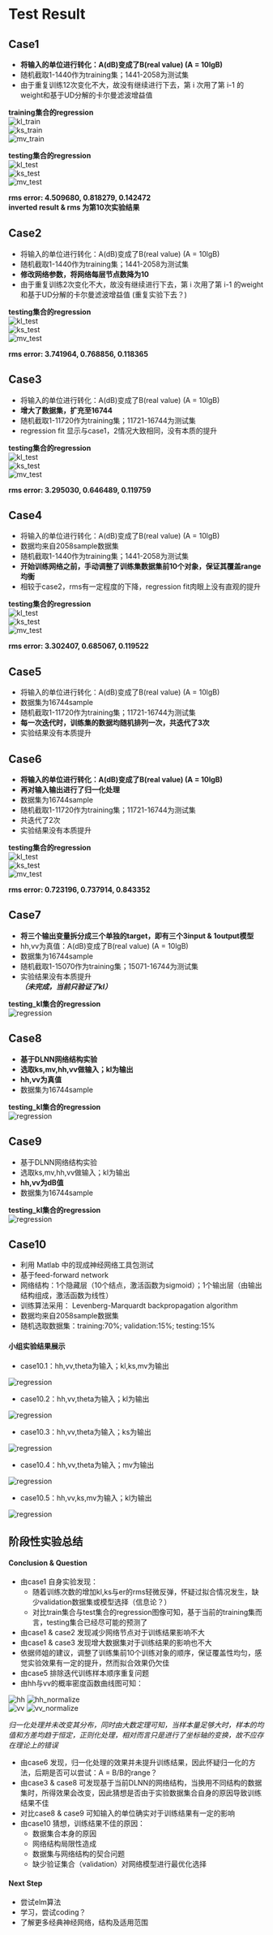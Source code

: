# Test Result  
## Case1  
* **将输入的单位进行转化：A(dB)变成了B(real value) (A = 10lgB)**    
* 随机截取1-1440作为training集；1441-2058为测试集    
* 由于重复训练12次变化不大，故没有继续进行下去，第 i 次用了第 i-1 的weight和基于UD分解的卡尔曼滤波增益值  

**training集合的regression**  
![kl_train](https://github.com/lisaljy/UST-W17-ML-result-display-/blob/master/pic/exp3_DLNN_result/case1/kl_train.png)  
![ks_train](https://github.com/lisaljy/UST-W17-ML/blob/master/pic/exp3_DLNN_result/case1/ks_train.png)  
![mv_train](https://github.com/lisaljy/UST-W17-ML/blob/master/pic/exp3_DLNN_result/case1/mv_train.png)  

**testing集合的regression**  
![kl_test](https://github.com/lisaljy/UST-W17-ML/blob/master/pic/exp3_DLNN_result/case1/kl.png)  
![ks_test](https://github.com/lisaljy/UST-W17-ML/blob/master/pic/exp3_DLNN_result/case1/ks.png)  
![mv_test](https://github.com/lisaljy/UST-W17-ML/blob/master/pic/exp3_DLNN_result/case1/mv.png)  

**rms error: 4.509680, 0.818279, 0.142472**  
**inverted result & rms 为第10次实验结果**  

## Case2  
* 将输入的单位进行转化：A(dB)变成了B(real value) (A = 10lgB)
* 随机截取1-1440作为training集；1441-2058为测试集  
* **修改网络参数，将网络每层节点数降为10**  
* 由于重复训练2次变化不大，故没有继续进行下去，第 i 次用了第 i-1 的weight和基于UD分解的卡尔曼滤波增益值 (重复实验下去？)  

**testing集合的regression**  
![kl_test](https://github.com/lisaljy/UST-W17-ML/blob/master/pic/exp3_DLNN_result/case2/kl.jpg)  
![ks_test](https://github.com/lisaljy/UST-W17-ML/blob/master/pic/exp3_DLNN_result/case2/ks.png)  
![mv_test](https://github.com/lisaljy/UST-W17-ML/blob/master/pic/exp3_DLNN_result/case2/mv.png)  

**rms error: 3.741964, 0.768856, 0.118365**   

## Case3  
* 将输入的单位进行转化：A(dB)变成了B(real value) (A = 10lgB)
* **增大了数据集，扩充至16744**  
* 随机截取1-11720作为training集；11721-16744为测试集  
* regression fit 显示与case1，2情况大致相同，没有本质的提升

**testing集合的regression**  
![kl_test](https://github.com/lisaljy/UST-W17-ML/blob/master/pic/exp3_DLNN_result/case3/kl.png)  
![ks_test](https://github.com/lisaljy/UST-W17-ML/blob/master/pic/exp3_DLNN_result/case3/ks.png)  
![mv_test](https://github.com/lisaljy/UST-W17-ML/blob/master/pic/exp3_DLNN_result/case3/mv.png)  

**rms error: 3.295030, 0.646489, 0.119759**   

## Case4  
* 将输入的单位进行转化：A(dB)变成了B(real value) (A = 10lgB)  
* 数据均来自2058sample数据集
* 随机截取1-1440作为training集；1441-2058为测试集  
* **开始训练网络之前，手动调整了训练集数据集前10个对象，保证其覆盖range均衡**  
* 相较于case2，rms有一定程度的下降，regression fit肉眼上没有直观的提升  

**testing集合的regression**  
![kl_test](https://github.com/lisaljy/UST-W17-ML/blob/master/pic/exp3_DLNN_result/case4/kl.png)  
![ks_test](https://github.com/lisaljy/UST-W17-ML/blob/master/pic/exp3_DLNN_result/case4/ks.png)  
![mv_test](https://github.com/lisaljy/UST-W17-ML/blob/master/pic/exp3_DLNN_result/case4/mv.png)  

**rms error: 3.302407, 0.685067, 0.119522**   

## Case5  
* 将输入的单位进行转化：A(dB)变成了B(real value) (A = 10lgB)
* 数据集为16744sample  
* 随机截取1-11720作为training集；11721-16744为测试集   
* **每一次迭代时，训练集的数据均随机排列一次，共迭代了3次**  
* 实验结果没有本质提升

## Case6  
* **将输入的单位进行转化：A(dB)变成了B(real value) (A = 10lgB)**
* **再对输入输出进行了归一化处理**  
* 数据集为16744sample  
* 随机截取1-11720作为training集；11721-16744为测试集   
* 共迭代了2次  
* 实验结果没有本质提升  

**testing集合的regression**  
![kl_test](https://github.com/lisaljy/UST-W17-ML/blob/master/pic/exp3_DLNN_result/case6/kl.png)  
![ks_test](https://github.com/lisaljy/UST-W17-ML/blob/master/pic/exp3_DLNN_result/case6/ks.png)  
![mv_test](https://github.com/lisaljy/UST-W17-ML/blob/master/pic/exp3_DLNN_result/case6/mv.png)  

**rms error: 0.723196, 0.737914, 0.843352**  

## Case7  
* **将三个输出变量拆分成三个单独的target，即有三个3input & 1output模型**  
* hh,vv为真值：A(dB)变成了B(real value) (A = 10lgB)  
* 数据集为16744sample
* 随机截取1-15070作为training集；15071-16744为测试集
* 实验结果没有本质提升  
***（未完成，当前只验证了kl）***  

**testing_kl集合的regression**  
![regression](https://github.com/lisaljy/UST-W17-ML/blob/master/pic/exp3_DLNN_result/case7/kl.png)  

## Case8  
* **基于DLNN网络结构实验**    
* **选取ks,mv,hh,vv做输入；kl为输出**  
* **hh,vv为真值**  
* 数据集为16744sample  

**testing_kl集合的regression**   
![regression](https://github.com/lisaljy/UST-W17-ML/blob/master/pic/exp3_DLNN_result/case8/kl_test.png)  

## Case9  
* 基于DLNN网络结构实验  
* 选取ks,mv,hh,vv做输入；kl为输出  
* **hh,vv为dB值**  
* 数据集为16744sample  

**testing_kl集合的regression**   
![regression](https://github.com/lisaljy/UST-W17-ML/blob/master/pic/exp3_DLNN_result/case9/kl_test.png)

## Case10  
* 利用 Matlab 中的现成神经网络工具包测试
* 基于feed-forward network  
* 网络结构：1个隐藏层（10个结点，激活函数为sigmoid）；1个输出层（由输出结构组成，激活函数为线性）  
* 训练算法采用： Levenberg-Marquardt backpropagation algorithm  
* 数据均来自2058sample数据集  
* 随机选取数据集：training:70%; validation:15%; testing:15%   

#### 小组实验结果展示
* case10.1：hh,vv,theta为输入；kl,ks,mv为输出  

![regression](https://github.com/lisaljy/UST-W17-ML/blob/master/pic/exp3_DLNN_result/case10/3in3out.png)  

* case10.2：hh,vv,theta为输入；kl为输出  

![regression](https://github.com/lisaljy/UST-W17-ML/blob/master/pic/exp3_DLNN_result/case10/3in1out_kl.png)  

* case10.3：hh,vv,theta为输入；ks为输出  

![regression](https://github.com/lisaljy/UST-W17-ML/blob/master/pic/exp3_DLNN_result/case10/3in1out_ks.png)  

* case10.4：hh,vv,theta为输入；mv为输出  

![regression](https://github.com/lisaljy/UST-W17-ML/blob/master/pic/exp3_DLNN_result/case10/3in1out_mv.png)  

* case10.5：hh,vv,ks,mv为输入；kl为输出  

![regression](https://github.com/lisaljy/UST-W17-ML/blob/master/pic/exp3_DLNN_result/case10/4in1out_kl.png)  


## 阶段性实验总结  
#### Conclusion & Question   
* 由case1 自身实验发现：
  * 随着训练次数的增加kl,ks与er的rms轻微反弹，怀疑过拟合情况发生，缺少validation数据集或模型选择（信息论？）  
  * 对比train集合与test集合的regression图像可知，基于当前的training集而言，testing集合已经尽可能的预测了  
* 由case1 & case2 发现减少网络节点对于训练结果影响不大  
* 由case1 & case3 发现增大数据集对于训练结果的影响也不大  
* 依据师姐的建议，调整了训练集前10个训练对象的顺序，保证覆盖性均匀，感觉实验效果有一定的提升，然而拟合效果仍欠佳  
* 由case5 排除迭代训练样本顺序重复问题  
* 由hh与vv的概率密度函数曲线图可知：  

![hh](https://github.com/lisaljy/UST-W17-ML/blob/master/pic/exp3_DLNN_result/hh_pmf.png)
![hh_normalize](https://github.com/lisaljy/UST-W17-ML/blob/master/pic/exp3_DLNN_result/hh_normalize_pmf.png)  
![vv](https://github.com/lisaljy/UST-W17-ML/blob/master/pic/exp3_DLNN_result/vv_pmf.png)
![vv_normalize](https://github.com/lisaljy/UST-W17-ML/blob/master/pic/exp3_DLNN_result/vv_normalize_pmf.png)  

*归一化处理并未改变其分布，同时由大数定理可知，当样本量足够大时，样本的均值和方差均趋于恒定，正则化处理，相对而言只是进行了坐标轴的变换，故不应存在理论上的错误*  
* 由case6 发现，归一化处理的效果并未提升训练结果，因此怀疑归一化的方法，后期是否可以尝试：A = B/B的range？  
* 由case3 & case8 可发现基于当前DLNN的网络结构，当换用不同结构的数据集时，所得效果会改变，因此猜想是否由于实验数据集合自身的原因导致训练结果不佳  
* 对比case8 & case9 可知输入的单位确实对于训练结果有一定的影响  
* 由case10 猜想，训练结果不佳的原因：  
  * 数据集合本身的原因  
  * 网络结构局限性造成  
  * 数据集与网络结构的契合问题  
  * 缺少验证集合（validation）对网络模型进行最优化选择   

#### Next Step  
* 尝试elm算法  
* 学习，尝试coding？   
* 了解更多经典神经网络，结构及适用范围   
